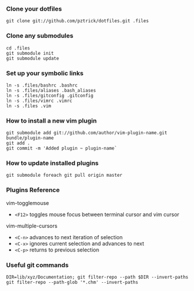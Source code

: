 ### Clone your dotfiles
```
git clone git://github.com/pztrick/dotfiles.git .files
```

### Clone any submodules
```
cd .files
git submodule init
git submodule update
```

### Set up your symbolic links
```
ln -s .files/bashrc .bashrc
ln -s .files/aliases .bash_aliases
ln -s .files/gitconfig .gitconfig
ln -s .files/vimrc .vimrc
ln -s .files .vim
```

### How to install a new vim plugin
```
git submodule add git://github.com/author/vim-plugin-name.git bundle/plugin-name
git add .
git commit -m 'Added plugin ~ plugin-name`
```

### How to update installed plugins
```
git submodule foreach git pull origin master
```

### Plugins Reference

vim-togglemouse

* `<F12>` toggles mouse focus between terminal cursor and vim cursor

vim-multiple-cursors

* `<C-n>` advances to next iteration of selection
* `<C-x>` ignores current selection and advances to next
* `<C-p>` returns to previous selection

### Useful git commands

```
DIR=lib/xyz/Documentation; git filter-repo --path $DIR --invert-paths
git filter-repo --path-glob '*.chm' --invert-paths
```
